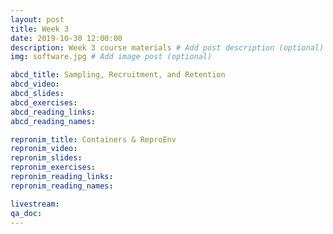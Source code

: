 ```yaml
---
layout: post
title: Week 3
date: 2019-10-30 12:00:00
description: Week 3 course materials # Add post description (optional)
img: software.jpg # Add image post (optional)

abcd_title: Sampling, Recruitment, and Retention
abcd_video:
abcd_slides:
abcd_exercises:
abcd_reading_links:
abcd_reading_names:

repronim_title: Containers & ReproEnv
repronim_video:
repronim_slides:
repronim_exercises:
repronim_reading_links:
repronim_reading_names:

livestream:
qa_doc:
---
```

